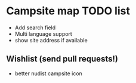 # Campsite map TODO list

* Add search field
* Multi language support
* show site address if available

## Wishlist (send pull requests!)

* better nudist campsite icon
